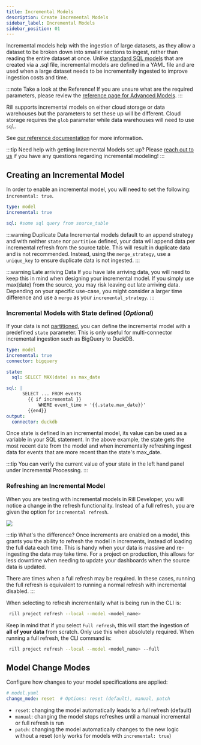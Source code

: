 ```yaml
---
title: Incremental Models
description: Create Incremental Models
sidebar_label: Incremental Models
sidebar_position: 01
---
```


Incremental models help with the ingestion of large datasets, as they allow a dataset to be broken down into smaller sections to ingest, rather than reading the entire dataset at once. Unlike [standard SQL models](../models/models) that are created via a .sql file, incremental models are defined in a YAML file and are used when a large dataset needs to be incrementally ingested to improve ingestion costs and time. 

:::note Take a look at the Reference!
If you are unsure what are the required parameters, please review the [reference page for Advanced Models](/reference/project-files/advanced-models).
:::


Rill supports incremental models on either cloud storage or data warehouses but the parameters to set these up will be different. Cloud storage requires the `glob` parameter while data warehouses will need to use `sql`. 

See [our reference documentation](/reference/project-files/advanced-models) for more information.

:::tip Need help with getting Incremental Models set up?
Please [reach out to us](contact.md) if you have any questions regarding incremental modeling! 
:::

## Creating an Incremental Model

 In order to enable an incremental model, you will need to set the following: `incremental: true`.
```yaml
type: model
incremental: true

sql: #some sql query from source_table
```
:::warning Duplicate Data
Incremental models default to an append strategy and with neither `state` nor `partition` defined, your data will append data per incremental refresh from the source table. This will result in duplicate data and is not recommended. Instead, using the `merge_strategy`, use a `unique_key` to ensure duplicate data is not ingested.
:::

:::warning Late arriving Data
If you have late arriving data, you will need to keep this in mind when designing your incremental model. If you simply use max(date) from the source, you may risk leaving out late arriving data. Depending on your specific use-case, you might consider a larger time difference and use a `merge` as your `incremental_strategy`.
:::



### Incremental Models with State defined (*Optional*)

If your data is not [partitioned](./partitions.md), you can define the incremental model with a predefined `state` parameter. This is only useful for multi-connector incremental ingestion such as BigQuery to DuckDB.

```yaml
type: model
incremental: true
connector: bigquery 

state:
  sql: SELECT MAX(date) as max_date

sql: |
      SELECT ... FROM events 
        {{ if incremental }} 
            WHERE event_time > '{{.state.max_date}}' 
        {{end}}
output:
  connector: duckdb
```

Once state is defined in an incremental model, its value can be used as a variable in your SQL statement. In the above example, the state gets the most recent date from the model and when incrementally refreshing ingest data for events that are more recent than the state's max_date. 

:::tip 
You can verify the current value of your state in the left hand panel under Incremental Processing.
:::




### Refreshing an Incremental Model

When you are testing with incremental models in Rill Developer, you will notice a change in the refresh functionality. Instead of a full refresh, you are given the option for `incremental refresh`.

<img src = '/img/tutorials/advanced-models/now-incremental.png' class='rounded-gif' />
<br />

:::tip What's the difference?
Once increments are enabled on a model, this grants you the ability to refresh the model in increments, instead of loading the full data each time. This is handy when your data is massive and re-ingesting the data may take time. For a project on production, this allows for less downtime when needing to update your dashboards when the source data is updated. 

There are times when a full refresh may be required. In these cases, running the full refresh is equivalent to running a normal refresh with incremental disabled.
:::

When selecting to refresh incrementally what is being run in the CLI is:

```bash
 rill project refresh --local --model <model_name> 
```

Keep in mind that if you select `Full refresh`, this will start the ingestion of **all of your data** from scratch. Only use this when absolutely required. When running a full refresh, the CLI command is:

```bash
 rill project refresh --local --model <model_name> --full
```

## Model Change Modes

Configure how changes to your model specifications are applied:

```yaml
# model.yaml
change_mode: reset  # Options: reset (default), manual, patch
```

- `reset`: changing the model automatically leads to a full refresh (default)
- `manual`: changing the model stops refreshes until a manual incremental or full refresh is run
- `patch`: changing the model automatically changes to the new logic without a reset (only works for models with `incremental: true`)
